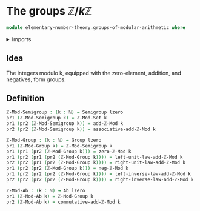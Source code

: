 # The groups $ℤ/kℤ$

```agda
module elementary-number-theory.groups-of-modular-arithmetic where
```

<details><summary>Imports</summary>

```agda
open import elementary-number-theory.modular-arithmetic
open import elementary-number-theory.natural-numbers

open import foundation.dependent-pair-types
open import foundation.universe-levels

open import group-theory.abelian-groups
open import group-theory.groups
open import group-theory.semigroups
```

</details>

## Idea

The integers modulo k, equipped with the zero-element, addition, and negatives,
form groups.

## Definition

```agda
ℤ-Mod-Semigroup : (k : ℕ) → Semigroup lzero
pr1 (ℤ-Mod-Semigroup k) = ℤ-Mod-Set k
pr1 (pr2 (ℤ-Mod-Semigroup k)) = add-ℤ-Mod k
pr2 (pr2 (ℤ-Mod-Semigroup k)) = associative-add-ℤ-Mod k

ℤ-Mod-Group : (k : ℕ) → Group lzero
pr1 (ℤ-Mod-Group k) = ℤ-Mod-Semigroup k
pr1 (pr1 (pr2 (ℤ-Mod-Group k))) = zero-ℤ-Mod k
pr1 (pr2 (pr1 (pr2 (ℤ-Mod-Group k)))) = left-unit-law-add-ℤ-Mod k
pr2 (pr2 (pr1 (pr2 (ℤ-Mod-Group k)))) = right-unit-law-add-ℤ-Mod k
pr1 (pr2 (pr2 (ℤ-Mod-Group k))) = neg-ℤ-Mod k
pr1 (pr2 (pr2 (pr2 (ℤ-Mod-Group k)))) = left-inverse-law-add-ℤ-Mod k
pr2 (pr2 (pr2 (pr2 (ℤ-Mod-Group k)))) = right-inverse-law-add-ℤ-Mod k

ℤ-Mod-Ab : (k : ℕ) → Ab lzero
pr1 (ℤ-Mod-Ab k) = ℤ-Mod-Group k
pr2 (ℤ-Mod-Ab k) = commutative-add-ℤ-Mod k
```
